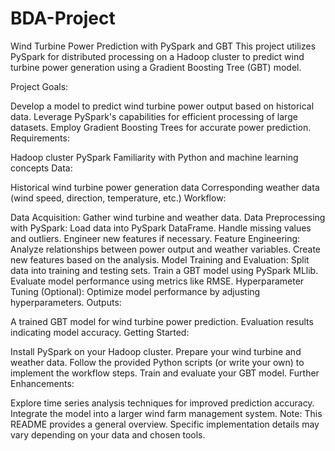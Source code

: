 # BDA-Project

Wind Turbine Power Prediction with PySpark and GBT
This project utilizes PySpark for distributed processing on a Hadoop cluster to predict wind turbine power generation using a Gradient Boosting Tree (GBT) model.

Project Goals:

Develop a model to predict wind turbine power output based on historical data.
Leverage PySpark's capabilities for efficient processing of large datasets.
Employ Gradient Boosting Trees for accurate power prediction.
Requirements:

Hadoop cluster
PySpark
Familiarity with Python and machine learning concepts
Data:

Historical wind turbine power generation data
Corresponding weather data (wind speed, direction, temperature, etc.)
Workflow:

Data Acquisition:
Gather wind turbine and weather data.
Data Preprocessing with PySpark:
Load data into PySpark DataFrame.
Handle missing values and outliers.
Engineer new features if necessary.
Feature Engineering:
Analyze relationships between power output and weather variables.
Create new features based on the analysis.
Model Training and Evaluation:
Split data into training and testing sets.
Train a GBT model using PySpark MLlib.
Evaluate model performance using metrics like RMSE.
Hyperparameter Tuning (Optional):
Optimize model performance by adjusting hyperparameters.
Outputs:

A trained GBT model for wind turbine power prediction.
Evaluation results indicating model accuracy.
Getting Started:

Install PySpark on your Hadoop cluster.
Prepare your wind turbine and weather data.
Follow the provided Python scripts (or write your own) to implement the workflow steps.
Train and evaluate your GBT model.
Further Enhancements:

Explore time series analysis techniques for improved prediction accuracy.
Integrate the model into a larger wind farm management system.
Note: This README provides a general overview. Specific implementation details may vary depending on your data and chosen tools.
